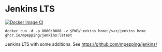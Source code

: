 # Jenkins LTS

[![Docker Image CI](https://github.com/mpepping/jenkins/actions/workflows/dockerimage.yml/badge.svg)](https://github.com/mpepping/jenkins/actions/workflows/dockerimage.yml)

`docker run -d -p 8080:8080 -v $PWD/jenkins_home:/var/jenkins_home ghcr.io/mpepping/jenkins:latest`

Jenkins LTS with some additions. See <https://github.com/mpepping/jenkins/>
